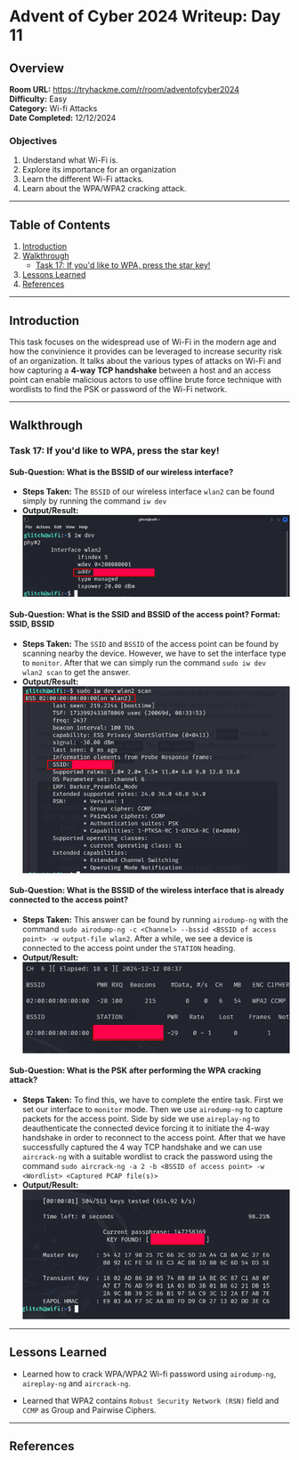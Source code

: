# Advent of Cyber 2024 Writeup: Day 11

## Overview
**Room URL:** https://tryhackme.com/r/room/adventofcyber2024 \
**Difficulty:** Easy\
**Category:** Wi-fi Attacks\
**Date Completed:** 12/12/2024

### Objectives
1. Understand what Wi-Fi is.
2. Explore its importance for an organization
3. Learn the different Wi-Fi attacks.
4. Learn about the WPA/WPA2 cracking attack.

---

## Table of Contents
1. [Introduction](#introduction)  
2. [Walkthrough](#walkthrough)  
   - [Task 17: If you'd like to WPA, press the star key!](#task-17-if-youd-like-to-WPA-press-the-star-key)  
3. [Lessons Learned](#lessons-learned)  
4. [References](#references)

---

## Introduction
This task focuses on the widespread use of Wi-Fi in the modern age and how the convinience it provides can be leveraged to increase security risk of an organization. It talks about the various types of attacks on Wi-Fi and how capturing a **4-way TCP handshake** between a host and an access point can enable malicious actors to use offline brute force technique with wordlists to find the PSK or password of the Wi-Fi network. 

---

## Walkthrough

### Task 17: If you'd like to WPA, press the star key!

#### Sub-Question: What is the BSSID of our wireless interface?
  - **Steps Taken:** The `BSSID` of our wireless interface `wlan2` can be found simply by running the command `iw dev`
  - **Output/Result:**  
      ![q1-Screenshot](../screenshots/day11/q1.png)  

#### Sub-Question: What is the SSID and BSSID of the access point? Format: SSID, BSSID
  - **Steps Taken:** The `SSID` and `BSSID` of the access point can be found by scanning nearby the device. However, we have to set the interface type to `monitor`. After that we can simply run the command `sudo iw dev wlan2 scan` to get the answer.
  - **Output/Result:**  
      ![q2-Screenshot](../screenshots/day11/q2.png)  

#### Sub-Question: What is the BSSID of the wireless interface that is already connected to the access point?
  - **Steps Taken:** This answer can be found by running `airodump-ng` with the command `sudo airodump-ng -c <Channel> --bssid <BSSID of access point> -w output-file wlan2`. After a while, we see a device is connected to the access point under the `STATION` heading.
  - **Output/Result:**  
      ![q3-Screenshot](../screenshots/day11/q3.png)  

#### Sub-Question: What is the PSK after performing the WPA cracking attack?
  - **Steps Taken:** To find this, we have to complete the entire task. First we set our interface to `monitor` mode. Then we use `airodump-ng` to capture packets for the access point. Side by side we use `aireplay-ng` to deauthenticate the connected device forcing it to initiate the 4-way handshake in order to reconnect to the access point. After that we have successfully captured the 4 way TCP handshake and we can use `aircrack-ng` with a suitable wordlist to crack the password using the command `sudo aircrack-ng -a 2 -b <BSSID of access point> -w <Wordlist> <Captured PCAP file(s)>`
  - **Output/Result:**  
      ![q4-Screenshot](../screenshots/day11/q4.png)  

---

## Lessons Learned
- Learned how to crack WPA/WPA2 Wi-fi password using `airodump-ng`, `aireplay-ng` and `aircrack-ng`.

- Learned that WPA2 contains `Robust Security Network (RSN)` field and `CCMP` as Group and Pairwise Ciphers.

---

## References
